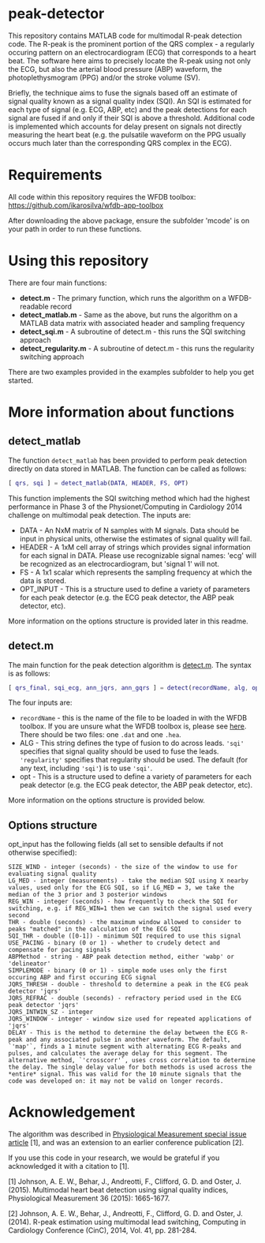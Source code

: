 # peak-detector
This repository contains MATLAB code for multimodal R-peak detection code. The R-peak is the prominent portion of the QRS complex - a regularly occuring pattern on an electrocardiogram (ECG) that corresponds to a heart beat. The software here aims to precisely locate the R-peak using not only the ECG, but also the arterial blood pressure (ABP) waveform, the photoplethysmogram (PPG) and/or the stroke volume (SV).

Briefly, the technique aims to fuse the signals based off an estimate of signal quality known as a signal quality index (SQI). An SQI is estimated for each type of signal (e.g. ECG, ABP, etc) and the peak detections for each signal are fused if and only if their SQI is above a threshold. Additional code is implemented which accounts for delay present on signals not directly measuring the heart beat (e.g. the pulsatile waveform on the PPG usually occurs much later than the corresponding QRS complex in the ECG).

# Requirements

All code within this repository requires the WFDB toolbox:
https://github.com/ikarosilva/wfdb-app-toolbox

After downloading the above package, ensure the subfolder 'mcode' is on your path in order to run these functions.

# Using this repository

There are four main functions:

* **detect.m** - The primary function, which runs the algorithm on a WFDB-readable record
* **detect_matlab.m** - Same as the above, but runs the algorithm on a MATLAB data matrix with associated header and sampling frequency
* **detect_sqi.m** - A subroutine of detect.m - this runs the SQI switching approach
* **detect_regularity.m** - A subroutine of detect.m - this runs the regularity switching approach

There are two examples provided in the examples subfolder to help you get started.

# More information about functions

## detect_matlab

The function `detect_matlab` has been provided to perform peak detection directly on data stored in MATLAB. The function can be called as follows:

```matlab
[ qrs, sqi ] = detect_matlab(DATA, HEADER, FS, OPT)
```

This function implements the SQI switching method which had the highest performance in Phase 3 of the Physionet/Computing in Cardiology 2014 challenge on multimodal peak detection. The inputs are:

* DATA - An NxM matrix of N samples with M signals. Data should be input in physical units, otherwise the estimates of signal quality will fail.
* HEADER - A 1xM cell array of strings which provides signal information for each signal in DATA. Please use recognizable signal names: 'ecg' will be recognized as an electrocardiogram, but 'signal 1' will not.
* FS - A 1x1 scalar which represents the sampling frequency at which the data is stored.
* OPT_INPUT - This is a structure used to define a variety of parameters for each peak detector (e.g. the ECG peak detector, the ABP peak detector, etc).

More information on the options structure is provided later in this readme.

## detect.m

The main function for the peak detection algorithm is [detect.m](https://github.com/alistairewj/peak-detector/blob/master/detect.m). The syntax is as follows:

```matlab
[ qrs_final, sqi_ecg, ann_jqrs, ann_gqrs ] = detect(recordName, alg, opt)
```

The four inputs are:

* `recordName` - this is the name of the file to be loaded in with the WFDB toolbox. If you are unsure what the WFDB toolbox is, please see [here](http://physionet.org/physiotools/matlab/wfdb-app-matlab/). There should be two files: one `.dat` and one `.hea`.
* ALG - This string defines the type of fusion to do across leads. `'sqi'` specifies that signal quality should be used to fuse the leads. `'regularity'` specifies that regularity should be used. The default (for any text, including `'sqi'`) is to use `'sqi'`.
* opt - This is a structure used to define a variety of parameters for each peak detector (e.g. the ECG peak detector, the ABP peak detector, etc).

More information on the options structure is provided below.

## Options structure

opt_input has the following fields (all set to sensible defaults if not otherwise specified):

    SIZE_WIND - integer (seconds) - the size of the window to use for evaluating signal quality
    LG_MED - integer (measurements) - take the median SQI using X nearby values, used only for the ECG SQI, so if LG_MED = 3, we take the median of the 3 prior and 3 posterior windows
    REG_WIN - integer (seconds) - how frequently to check the SQI for switching, e.g. if REG_WIN=1 then we can switch the signal used every second
    THR - double (seconds) - the maximum window allowed to consider to peaks "matched" in the calculation of the ECG SQI
    SQI_THR - double ([0-1]) - minimum SQI required to use this signal
    USE_PACING - binary (0 or 1) - whether to crudely detect and compensate for pacing signals
    ABPMethod - string - ABP peak detection method, either 'wabp' or 'delineator'
    SIMPLEMODE - binary (0 or 1) - simple mode uses only the first occuring ABP and first occuring ECG signal
    JQRS_THRESH - double - threshold to determine a peak in the ECG peak detector 'jqrs'
    JQRS_REFRAC - double (seconds) - refractory period used in the ECG peak detector 'jqrs'
    JQRS_INTWIN_SZ - integer
    JQRS_WINDOW - integer - window size used for repeated applications of 'jqrs'
    DELAY - This is the method to determine the delay between the ECG R-peak and any associated pulse in another waveform. The default, `'map'`, finds a 1 minute segment with alternating ECG R-peaks and pulses, and calculates the average delay for this segment. The alternative method, `'crosscorr'`, uses cross correlation to determine the delay. The single delay value for both methods is used across the *entire* signal. This was valid for the 10 minute signals that the code was developed on: it may not be valid on longer records.

# Acknowledgement

The algorithm was described in [Physiological Measurement special issue article](http://stacks.iop.org/0967-3334/36/1665) [1], and was an extension to an earlier conference publication [2].

If you use this code in your research, we would be grateful if you acknowledged it with a citation to [1].

[1] Johnson,  A. E. W., Behar, J., Andreotti, F., Clifford, G. D. and Oster, J. (2015). Multimodal heart beat detection using signal quality indices, Physiological Measurement 36 (2015): 1665-1677.

[2] Johnson, A. E. W., Behar, J., Andreotti, F., Clifford, G. D. and Oster, J. (2014).  R-peak estimation using multimodal  lead switching, Computing in Cardiology Conference (CinC), 2014, Vol. 41, pp. 281-284.
